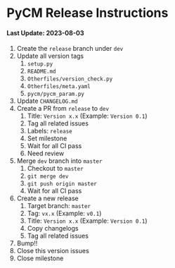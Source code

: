 
# PyCM Release Instructions

#### Last Update: 2023-08-03

1. Create the `release` branch under `dev`
2. Update all version tags
	1. `setup.py`
	2. `README.md`
	3. `Otherfiles/version_check.py`
	4. `Otherfiles/meta.yaml`
	5. `pycm/pycm_param.py`
3. Update `CHANGELOG.md`
4. Create a PR from `release` to `dev`
	1. Title: `Version x.x` (Example: `Version 0.1`)
	2. Tag all related issues
	3. Labels: `release`
	4. Set milestone
	5. Wait for all CI pass
	6. Need review
5. Merge `dev` branch into `master`
	1. Checkout to `master`
	2. `git merge dev`
	3. `git push origin master`
	4. Wait for all CI pass
6. Create a new release
	1. Target branch: `master`
	2. Tag: `vx.x` (Example: `v0.1`)
	3. Title: `Version x.x` (Example: `Version 0.1`)
	4. Copy changelogs
	5. Tag all related issues
7. Bump!!
8. Close this version issues
9. Close milestone